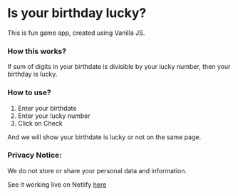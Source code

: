 # Is your birthday lucky?

This is fun game app, created using Vanilla JS.

### How this works?
If sum of digits in your birthdate is divisible by your lucky number, then your birthday is lucky.

### How to use?
1. Enter your birthdate
2. Enter your lucky number
3. Click on Check

And we will show your birthdate is lucky or not on the same page.

### Privacy Notice:
We do not store or share your personal data and information.

See it working live on Netlify [here](https://uttam-lucky-birthday.netlify.app/)
